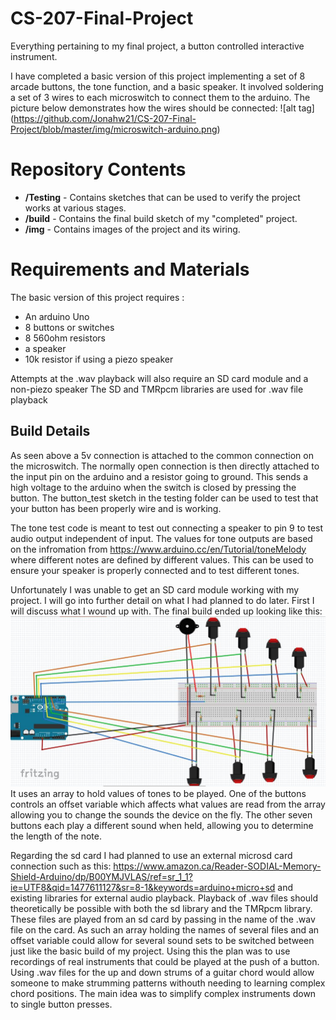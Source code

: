 # CS-207-Final-Project
Everything pertaining to my final project, a button controlled interactive instrument.

I have completed a basic version of this project implementing a set of 8 arcade buttons, the  tone function, and a basic speaker.
It involved soldering a set of 3 wires to each microswitch to connect them to the arduino. The picture below demonstrates how the wires should be connected:
![alt tag] (https://github.com/Jonahw21/CS-207-Final-Project/blob/master/img/microswitch-arduino.png)

# Repository Contents
*  **/Testing** - Contains sketches that can be used to verify the project works at various stages.
*  **/build** - Contains the final build sketch of my "completed" project.
*  **/img** - Contains images of the project and its wiring.

# Requirements and Materials
The basic version of this project requires :
* An arduino Uno
* 8 buttons or switches
* 8 560ohm resistors
* a speaker
* 10k resistor if using a piezo speaker

Attempts at the .wav playback will also require an SD card module and a non-piezo speaker
The SD and TMRpcm libraries are used for .wav file playback

## Build Details

As seen above a 5v connection is attached to the common connection on the microswitch. The normally open connection is then directly attached to the input pin on the arduino and a resistor going to ground. This sends a high voltage to the arduino when the switch is closed by pressing the button. The button_test sketch in the testing folder can be used to test that your button has been properly wire and is working.

The tone test code is meant to test out connecting a speaker to pin 9 to test audio output independent of input. The values for tone outputs are based on the infromation from https://www.arduino.cc/en/Tutorial/toneMelody where different notes are defined by different values. This can be used to ensure your speaker is properly connected and to test different tones.

Unfortunately I was unable to get an SD card module working with my project. I will go into further detail on what I had planned to do later. First I will discuss what I wound up with. The final build ended up looking like this:
![alt tag](https://github.com/Jonahw21/CS-207-Final-Project/blob/master/img/project%20Circuit%20diagram.JPG)
It uses an array to hold values of tones to be played. One of the buttons controls an offset variable which affects what values are read from the array allowing you to change the sounds the device on the fly. The other seven buttons each play a different sound when held, allowing you to determine the length of the note.

Regarding the sd card I had planned to use an external microsd card connection such as this: https://www.amazon.ca/Reader-SODIAL-Memory-Shield-Arduino/dp/B00YMJVLAS/ref=sr_1_1?ie=UTF8&qid=1477611127&sr=8-1&keywords=arduino+micro+sd
and existing libraries for external audio playback. Playback of .wav files should theoretically be possible with both the sd library and the TMRpcm library. These files are played from an sd card by passing in the name of the .wav file on the card. As such an array holding the names of several files and an offset variable could allow for several sound sets to be switched between just like the basic build of my project. Using this the plan was to use recordings of real instruments that could be played at the push of a button. Using .wav files for the up and down strums of a guitar chord would allow someone to make strumming patterns withouth needing to learning complex chord positions. The main idea was to simplify complex instruments down to single button presses.

